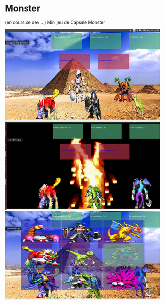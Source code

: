 # Monster
(en cours de dev .. ) 
Mini jeu de Capsule Monster 

![Capture 1](cap.jpg)
![Capture 2](cap2.jpg)
![Capture 3](cap3.jpg)
